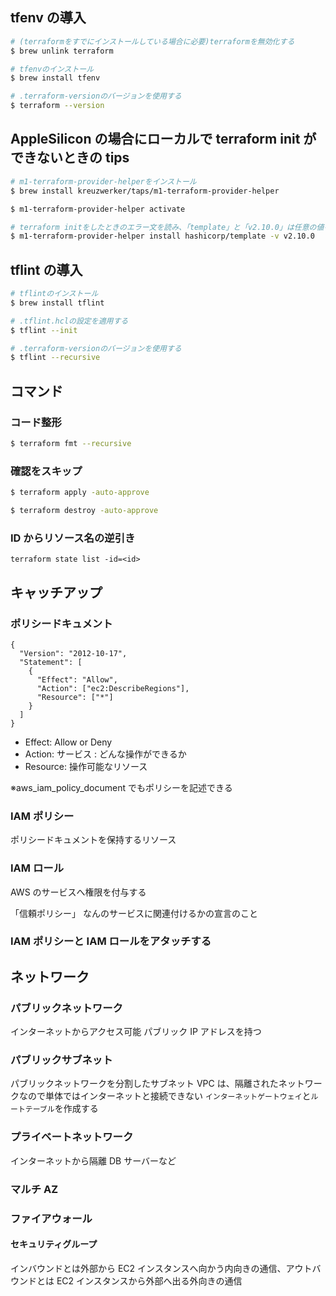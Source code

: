 ## tfenv の導入

```bash
# (terraformをすでにインストールしている場合に必要)terraformを無効化する
$ brew unlink terraform

# tfenvのインストール
$ brew install tfenv

# .terraform-versionのバージョンを使用する
$ terraform --version
```

## AppleSilicon の場合にローカルで terraform init ができないときの tips

```bash
# m1-terraform-provider-helperをインストール
$ brew install kreuzwerker/taps/m1-terraform-provider-helper

$ m1-terraform-provider-helper activate

# terraform initをしたときのエラー文を読み、「template」と「v2.10.0」は任意の値を記述
$ m1-terraform-provider-helper install hashicorp/template -v v2.10.0
```

## tflint の導入

```bash
# tflintのインストール
$ brew install tflint

# .tflint.hclの設定を適用する
$ tflint --init

# .terraform-versionのバージョンを使用する
$ tflint --recursive
```

## コマンド

### コード整形

```bash
$ terraform fmt --recursive
```

### 確認をスキップ

```bash
$ terraform apply -auto-approve

$ terraform destroy -auto-approve
```

### ID からリソース名の逆引き

```
terraform state list -id=<id>
```

## キャッチアップ

### ポリシードキュメント

```
{
  "Version": "2012-10-17",
  "Statement": [
    {
      "Effect": "Allow",
      "Action": ["ec2:DescribeRegions"],
      "Resource": ["*"]
    }
  ]
}

```

- Effect: Allow or Deny
- Action: サービス : どんな操作ができるか
- Resource: 操作可能なリソース

※aws_iam_policy_document でもポリシーを記述できる

### IAM ポリシー

ポリシードキュメントを保持するリソース

### IAM ロール

AWS のサービスへ権限を付与する

「信頼ポリシー」 なんのサービスに関連付けるかの宣言のこと

### IAM ポリシーと IAM ロールをアタッチする

## ネットワーク

### パブリックネットワーク

インターネットからアクセス可能
パブリック IP アドレスを持つ

### パブリックサブネット

パブリックネットワークを分割したサブネット
VPC は、隔離されたネットワークなので単体ではインターネットと接続できない
`インターネットゲートウェイ`と`ルートテーブル`を作成する

### プライベートネットワーク

インターネットから隔離
DB サーバーなど

### マルチ AZ

### ファイアウォール

#### セキュリティグループ

インバウンドとは外部から EC2 インスタンスへ向かう内向きの通信、アウトバウンドとは EC2 インスタンスから外部へ出る外向きの通信
